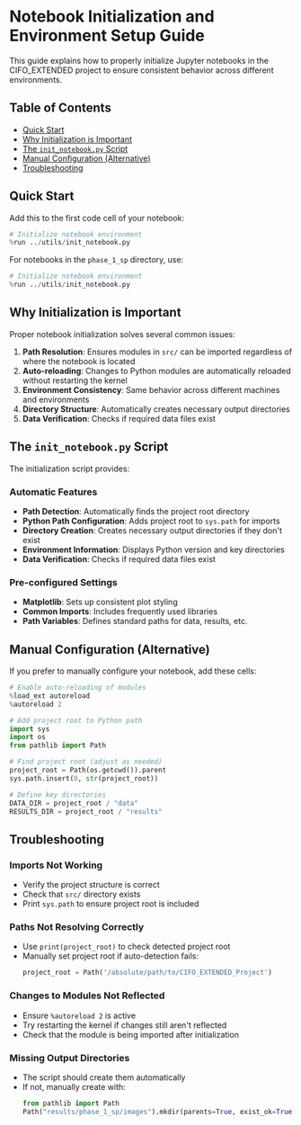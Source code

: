 # Notebook Initialization and Environment Setup Guide

This guide explains how to properly initialize Jupyter notebooks in the CIFO_EXTENDED project to ensure consistent behavior across different environments.

## Table of Contents
- [Quick Start](#quick-start)
- [Why Initialization is Important](#why-initialization-is-important)
- [The `init_notebook.py` Script](#the-init_notebookpy-script)
- [Manual Configuration (Alternative)](#manual-configuration-alternative)
- [Troubleshooting](#troubleshooting)

## Quick Start

Add this to the first code cell of your notebook:

```python
# Initialize notebook environment
%run ../utils/init_notebook.py
```

For notebooks in the `phase_1_sp` directory, use:

```python
# Initialize notebook environment
%run ../utils/init_notebook.py
```

## Why Initialization is Important

Proper notebook initialization solves several common issues:

1. **Path Resolution**: Ensures modules in `src/` can be imported regardless of where the notebook is located
2. **Auto-reloading**: Changes to Python modules are automatically reloaded without restarting the kernel
3. **Environment Consistency**: Same behavior across different machines and environments
4. **Directory Structure**: Automatically creates necessary output directories
5. **Data Verification**: Checks if required data files exist

## The `init_notebook.py` Script

The initialization script provides:

### Automatic Features
- **Path Detection**: Automatically finds the project root directory
- **Python Path Configuration**: Adds project root to `sys.path` for imports
- **Directory Creation**: Creates necessary output directories if they don't exist
- **Environment Information**: Displays Python version and key directories
- **Data Verification**: Checks if required data files exist

### Pre-configured Settings
- **Matplotlib**: Sets up consistent plot styling
- **Common Imports**: Includes frequently used libraries
- **Path Variables**: Defines standard paths for data, results, etc.

## Manual Configuration (Alternative)

If you prefer to manually configure your notebook, add these cells:

```python
# Enable auto-reloading of modules
%load_ext autoreload
%autoreload 2

# Add project root to Python path
import sys
import os
from pathlib import Path

# Find project root (adjust as needed)
project_root = Path(os.getcwd()).parent
sys.path.insert(0, str(project_root))

# Define key directories
DATA_DIR = project_root / "data"
RESULTS_DIR = project_root / "results"
```

## Troubleshooting

### Imports Not Working
- Verify the project structure is correct
- Check that `src/` directory exists
- Print `sys.path` to ensure project root is included

### Paths Not Resolving Correctly
- Use `print(project_root)` to check detected project root
- Manually set project root if auto-detection fails:
  ```python
  project_root = Path('/absolute/path/to/CIFO_EXTENDED_Project')
  ```

### Changes to Modules Not Reflected
- Ensure `%autoreload 2` is active
- Try restarting the kernel if changes still aren't reflected
- Check that the module is being imported after initialization

### Missing Output Directories
- The script should create them automatically
- If not, manually create with:
  ```python
  from pathlib import Path
  Path("results/phase_1_sp/images").mkdir(parents=True, exist_ok=True)
  ```
